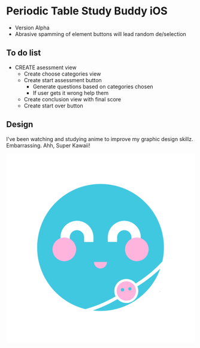 # Periodic Table Study Buddy iOS

- Version Alpha
- Abrasive spamming of element buttons will lead random de/selection

## To do list

- CREATE asessment view
	- Create choose categories view
	- Create start assessment button
		- Generate questions based on categories chosen
		- If user gets it wrong help them
	- Create conclusion view with final score
	- Create start over button

## Design

I've been watching and studying anime to improve my graphic design skillz. Embarrassing. Ahh, Super Kawaii!

![Cute Atom](/PeriodicTableStudyBuddy/Assets.xcassets/hydrogen.imageset/hydrogen.png)
